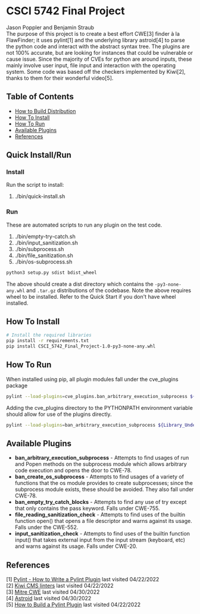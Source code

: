# CSCI 5742 Final Project
Jason Poppler and Benjamin Straub  
The purpose of this project is to create a best effort CWE[3] finder à la FlawFinder; it uses pylint[1] and the underlying
library astroid[4] to parse the python code and interact with the abstract syntax tree. The plugins are not 100% accurate,
but are looking for instances that could be vulnerable or cause issue. Since the majority of CVEs for python are around
inputs, these mainly involve user input, file input and interaction with the operating system. Some code was based off
the checkers implemented by Kiwi[2], thanks to them for their wonderful video[5].

## Table of Contents
- [How to Build Distribution](#How-to-Build-Distribution)
- [How To Install](#How-To-Install)
- [How To Run](#How-To-Run)
- [Available Plugins](#Available-Plugins)
- [References](#References)

## Quick Install/Run ##
### Install ###
Run the script to install:
  1. ./bin/quick-install.sh

### Run ###
These are automated scripts to run any plugin on the test code.
  1. ./bin/empty-try-catch.sh
  1. ./bin/input_sanitization.sh
  1. ./bin/subprocess.sh
  1. ./bin/file_sanitization.sh
  1. ./bin/os-subprocess.sh

```bash
python3 setup.py sdist bdist_wheel
```
The above should create a dist directory which contains the `-py3-none-any.whl` and `.tar.gz` distributions of the
codebase. Note the above requires wheel to be installed.  Refer to the Quick Start if you don't have wheel installed.

## How To Install
```bash
# Install the required libraries 
pip install -r requirements.txt
pip install CSCI_5742_Final_Project-1.0-py3-none-any.whl
```

## How To Run
When installed using pip, all plugin modules fall under the cve_plugins package
```bash
pylint --load-plugins=cve_plugins.ban_arbitrary_execution_subprocess ${Library_Under_Test}
```

Adding the cve_plugins directory to the PYTHONPATH environment variable should allow for use of the plugins
directly.
```bash
pylint --load-plugins=ban_arbitrary_execution_subprocess ${Library_Under_Test}
```

## Available Plugins
* **ban_arbitrary_execution_subprocess** - Attempts to find usages of run and Popen methods on the subprocess module which 
allows arbitrary code execution and opens the door to CWE-78.
* **ban_create_os_subprocess** - Attempts to find usages of a variety of functions that the os module provides to create
subprocesses; since the subprocess module exists, these should be avoided. They also fall under CWE-78.
* **ban_empty_try_catch_blocks** - Attempts to find any use of try except that only contains the pass keyword. Falls under
CWE-755.
* **file_reading_sanitization_check** - Attempts to find uses of the builtin function open() that opens a file descriptor
and warns against its usage. Falls under the CWE-552.
* **input_sanitization_check** - Attempts to find uses of the builtin function input() that takes external input from the
input stream (keyboard, etc) and warns against its usage. Falls under CWE-20.

## References
[1] [Pylint - How to Write a Pylint Plugin](https://pylint.pycqa.org/en/latest/how_tos/plugins.html) last visited 04/22/2022  
[2] [Kiwi CMS linters](https://github.com/kiwitcms/Kiwi/tree/master/kiwi_lint) last visited 04/22/2022  
[3] [Mitre CWE](https://cwe.mitre.org) last visited 04/30/2022    
[4] [Astroid](https://pylint.pycqa.org/projects/astroid/en/latest/) last visited 04/30/2022    
[5] [How to Build a Pylint Plugin](https://www.youtube.com/watch?v=mT0SeMD9rpY) last visited 04/22/2022  
